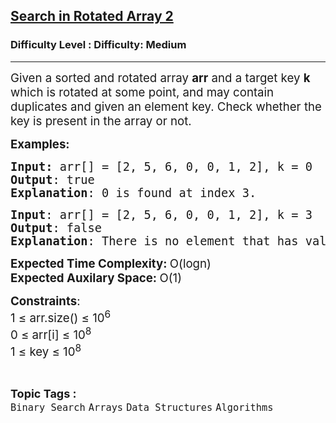 <h2><a href="https://www.geeksforgeeks.org/problems/search-in-rotated-array-2/1">Search in Rotated Array 2</a></h2><h3>Difficulty Level : Difficulty: Medium</h3><hr><div class="problems_problem_content__Xm_eO" bis_skin_checked="1"><p><span style="font-size: 14pt;">Given a sorted and rotated array <strong>arr</strong> and a target key <strong>k</strong> which is rotated at some point, and may contain duplicates and given an element key. Check whether the key is present in the array or not.</span></p>
<p><span style="font-size: 14pt;"><strong>Examples:</strong></span></p>
<pre><span style="font-size: 14pt;"><strong>Input: </strong>arr[] = [2, 5, 6, 0, 0, 1, 2], k = 0
<strong>Output</strong>: true
<strong>Explanation</strong>: 0 is found at index 3.</span></pre>
<pre><span style="font-size: 14pt;"><strong>Input</strong>: arr[] = [2, 5, 6, 0, 0, 1, 2], k = 3<strong>
Output</strong>: false<strong>
Explanation</strong>: There is no element that has value 3.</span></pre>
<p><span style="font-size: 14pt;"><strong>Expected Time Complexity: </strong>O(logn)<strong><br>Expected Auxilary Space: </strong>O(1)</span></p>
<p><span style="font-size: 14pt;"><strong>Constraints</strong>:</span><br><span style="font-size: 14pt;">1 ≤ arr.size() ≤ 10<sup>6</sup></span><br><span style="font-size: 14pt;">0 ≤ arr[i] ≤ 10<sup>8</sup></span><br><span style="font-size: 14pt;">1 ≤ key ≤ 10<sup>8</sup></span></p></div><br><p><span style=font-size:18px><strong>Topic Tags : </strong><br><code>Binary Search</code>&nbsp;<code>Arrays</code>&nbsp;<code>Data Structures</code>&nbsp;<code>Algorithms</code>&nbsp;